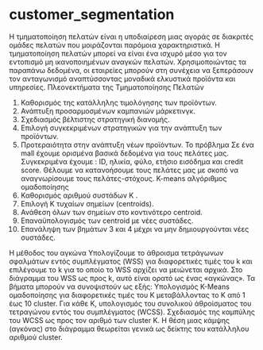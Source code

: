 # customer_segmentation 

Η τμηματοποίηση πελατών είναι η υποδιαίρεση μιας αγοράς σε διακριτές ομάδες πελατών που μοιράζονται παρόμοια χαρακτηριστικά. Η τμηματοποίηση πελατών μπορεί να είναι ένα ισχυρό μέσο για τον εντοπισμό μη ικανοποιημένων αναγκών πελατών. Χρησιμοποιώντας τα παραπάνω δεδομένα, οι εταιρείες μπορούν στη συνέχεια να ξεπεράσουν τον ανταγωνισμό αναπτύσσοντας μοναδικά ελκυστικά προϊόντα και υπηρεσίες.
Πλεονεκτήματα της Τμηματοποίησης Πελατών
1. Καθορισμός της κατάλληλης τιμολόγησης των προϊόντων.
2. Ανάπτυξη προσαρμοσμένων καμπανιών μάρκετινγκ.
3. Σχεδιασμός βέλτιστης στρατηγική διανομής.
4. Επιλογή συγκεκριμένων στρατηγικών για την ανάπτυξη των προϊόντων.
5. Προτεραιότητα στην ανάπτυξη νέων προϊόντων.
Το πρόβλημα
Σε ένα mall έχουμε ορισμένα βασικά δεδομένα για τους πελάτες μας. Συγκεκριμένα έχουμε : ID, ηλικία, φύλο, ετήσιο εισόδημα και credit score. Θέλουμε να κατανοήσουμε τους πελάτες μας με σκοπό να αναγνωρίσουμε τους πελάτες-στόχους.
K-means αλγόριθμος ομαδοποίησης
1. Καθορισμός αριθμού συστάδων K .
2. Επιλογή Κ τυχαίων σημείων (centroids).
3. Ανάθεση όλων των σημείων στο κοντινότερο centroid.
4. Επαναϋπολογισμός των centroid με νέες συστάδες.
5. Επανάληψη των βημάτων 3 και 4 μέχρι να μην δημιουργούνται νέες συστάδες.

Η μέθοδος του αγκώνα
Υπολογίζουμε το άθροισμα τετράγωνων σφαλμάτων εντός συμπλέγματος (WSS) για
διαφορετικές τιμές του k και επιλέγουμε το k για το οποίο το WSS αρχίζει να μειώνεται
αρχικά. Στο διάγραμμα του WSS ως προς k, αυτό είναι ορατό ως ένας «αγκώνας».
Τα βήματα μπορούν να συνοψιστούν ως εξής:
Υπολογισμός K-Means ομαδοποίησης για διαφορετικές τιμές του K μεταβάλλοντας το K από
1 έως 10 cluster.
Για κάθε K, υπολογισμός του συνολικού άθροίσματος του τετραγώνου εντός του
συμπλέγματος (WCSS).
Σχεδιασμός της καμπύλης του WCSS ως προς τον αριθμό των cluster K.
Η θέση μιας κάμψης (αγκόνας) στο διάγραμμα θεωρείται γενικά ως δείκτης του
κατάλληλου αριθμού cluster.
